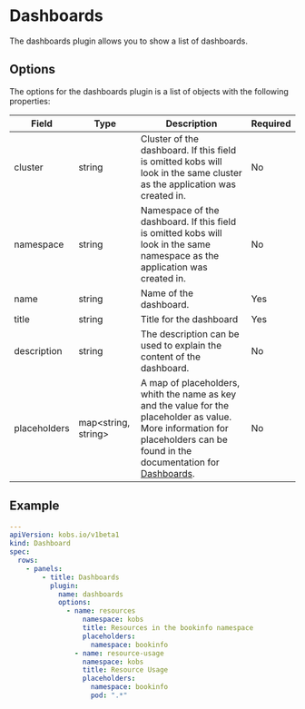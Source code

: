 # Dashboards

The dashboards plugin allows you to show a list of dashboards.

## Options

The options for the dashboards plugin is a list of objects with the following properties:

| Field | Type | Description | Required |
| ----- | ---- | ----------- | -------- |
| cluster | string | Cluster of the dashboard. If this field is omitted kobs will look in the same cluster as the application was created in. | No |
| namespace | string | Namespace of the dashboard. If this field is omitted kobs will look in the same namespace as the application was created in. | No |
| name | string | Name of the dashboard. | Yes |
| title | string | Title for the dashboard | Yes |
| description | string | The description can be used to explain the content of the dashboard. | No |
| placeholders | map<string, string> | A map of placeholders, whith the name as key and the value for the placeholder as value. More information for placeholders can be found in the documentation for [Dashboards](../resources/dashboards.md). | No |

## Example

```yaml
---
apiVersion: kobs.io/v1beta1
kind: Dashboard
spec:
  rows:
    - panels:
        - title: Dashboards
          plugin:
            name: dashboards
            options:
              - name: resources
                  namespace: kobs
                  title: Resources in the bookinfo namespace
                  placeholders:
                    namespace: bookinfo
                - name: resource-usage
                  namespace: kobs
                  title: Resource Usage
                  placeholders:
                    namespace: bookinfo
                    pod: ".*"
```

